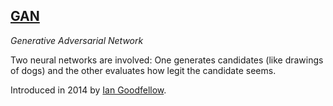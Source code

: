 ## [GAN](#GAN)
*Generative Adversarial Network*

Two neural networks are involved: One generates candidates (like drawings of dogs) and the other evaluates how legit the candidate seems.

Introduced in 2014 by [Ian Goodfellow](#ian_goodfellow).
